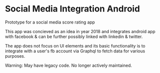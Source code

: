 # Social Media Integration Android
Prototype for a social media score rating app

This app was concieved as an idea in year 2018 and integrates android app with facebook & can be further possibly linked with linkedin & twitter. 

The app does not focus on UI elements and its basic functionality is to integrate with a user's fb account via Graphql to fetch data for various purposes.

Warning: May have legacy code. No longer actively maintained.
